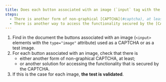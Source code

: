 ```yaml
---
title: Does each button associated with an image (`input` tag with the `type="image"` attribute) used as a [CAPTCHA](#captcha) meet one of these conditions?
steps:
  - There is another form of non-graphical [CAPTCHA](#captcha), at least.
  - There is another way to access the functionality secured by the [CAPTCHA](#captcha).
---
```


1. Find in the document the buttons associated with an image (`<input>` elements with the `type="image"` attribute) used as a CAPTCHA or as a test image.
2. For each button associated with an image, check that there is
   - either another form of non-graphical CAPTCHA, at least;
   - or another solution for accessing the functionality that is secured by the CAPTCHA.
3. If this is the case for each image, **the test is validated**.
